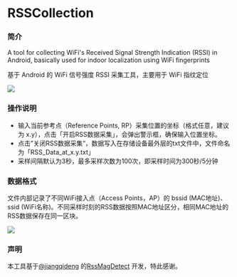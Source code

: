 # RSSCollection

### 简介
A tool for collecting WiFi's Received Signal Strength Indication (RSSI) in Android, basically used for indoor localization using WiFi fingerprints

基于 Android 的 WiFi 信号强度 RSSI 采集工具，主要用于 WiFi 指纹定位

![](http://ww1.sinaimg.cn/mw690/7b4b737bly1fpqjv8iohvj20b40jqtaf.jpg)

### 操作说明

+ 输入当前参考点（Reference Points, RP）采集位置的坐标（格式任意，建议为 x.y），点击「开启RSS数据采集」，会弹出警示框，确保输入位置坐标。
+ 点击”关闭RSS数据采集“，数据写入在存储设备最外层的txt文件中，文件命名为「RSS_Data_at_x.y.txt」
+ 采样间隔默认为3秒，最多采样次数为100次，即采样时间为300秒/5分钟

### 数据格式

文件内部记录了不同WiFi接入点（Access Points，AP）的 bssid (MAC地址)、ssid (WiFi名称)。不同采样时刻的RSS数据按照MAC地址区分，相同MAC地址的RSS数据保存在同一区块。

![](http://ww1.sinaimg.cn/mw690/7b4b737bly1fpqjw5b1fzj20b40xc75u.jpg)

### 声明

本工具基于[@jiangqideng](https://github.com/jiangqideng) 的[RssMagDetect](https://github.com/jiangqideng/RssMagDetect) 开发，特此感谢。